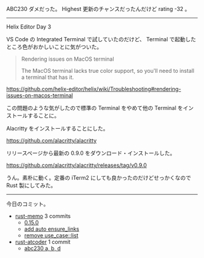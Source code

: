 ABC230 ダメだった。 Highest 更新のチャンスだったんだけど rating -32 。

---

Helix Editor Day 3

VS Code の Integrated Terminal で試していたのだけど、 Terminal で起動したところ色がおかしいことに気がついた。

> Rendering issues on MacOS terminal
>
> The MacOS terminal lacks true color support, so you'll need to install a terminal that has it.

<https://github.com/helix-editor/helix/wiki/Troubleshooting#rendering-issues-on-macos-terminal>

この問題のような気がしたので標準の Terminal をやめて他の Terminal をインストールすることに。

Alacritty をインストールすることにした。

<https://github.com/alacritty/alacritty>

リリースページから最新の 0.9.0 をダウンロード・インストールした。

<https://github.com/alacritty/alacritty/releases/tag/v0.9.0>

うん。素朴に動く。定番の iTerm2 にしても良かったのだけどせっかくなので Rust 製にしてみた。

---

今日のコミット。

- [rust-memo](https://github.com/bouzuya/rust-memo) 3 commits
  - [0.15.0](https://github.com/bouzuya/rust-memo/commit/a5786d4c9c11097c342d77d96d2857eb9195144f)
  - [add auto ensure_links](https://github.com/bouzuya/rust-memo/commit/779cc87578765ead38b6c515f88f96fbb5d13419)
  - [remove use_case::list](https://github.com/bouzuya/rust-memo/commit/ad5c8b1ad77fa394438de5802697c6746a02dd8b)
- [rust-atcoder](https://github.com/bouzuya/rust-atcoder) 1 commit
  - [abc230 a, b, d](https://github.com/bouzuya/rust-atcoder/commit/0e337dc18db9379ee4aab7fb83e8c850484cd17d)
